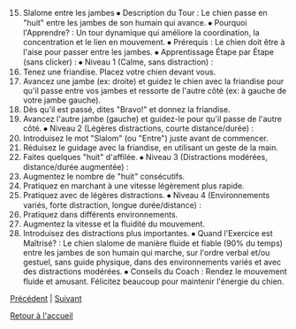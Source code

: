 15. Slalome entre les jambes
⦁ Description du Tour : Le chien passe en "huit" entre les jambes de son humain qui avance.
⦁ Pourquoi l'Apprendre? : Un tour dynamique qui améliore la coordination, la concentration et le lien en mouvement.
⦁ Prérequis : Le chien doit être à l'aise pour passer entre les jambes.
⦁ Apprentissage Étape par Étape (sans clicker) :
⦁ Niveau 1 (Calme, sans distraction) :
1. Tenez une friandise. Placez votre chien devant vous.
2. Avancez une jambe (ex: droite) et guidez le chien avec la friandise pour qu'il passe entre vos jambes et ressorte de l'autre côté (ex: à gauche de votre jambe gauche).
3. Dès qu'il est passé, dites "Bravo!" et donnez la friandise.
4. Avancez l'autre jambe (gauche) et guidez-le pour qu'il passe de l'autre côté.
⦁ Niveau 2 (Légères distractions, courte distance/durée) :
1. Introduisez le mot "Slalom" (ou "Entre") juste avant de commencer.
2. Réduisez le guidage avec la friandise, en utilisant un geste de la main.
3. Faites quelques "huit" d'affilée.
⦁ Niveau 3 (Distractions modérées, distance/durée augmentée) :
1. Augmentez le nombre de "huit" consécutifs.
2. Pratiquez en marchant à une vitesse légèrement plus rapide.
3. Pratiquez avec de légères distractions.
⦁ Niveau 4 (Environnements variés, forte distraction, longue durée/distance) :
1. Pratiquez dans différents environnements.
2. Augmentez la vitesse et la fluidité du mouvement.
3. Introduisez des distractions plus importantes.
⦁ Quand l'Exercice est Maîtrisé? : Le chien slalome de manière fluide et fiable (90% du temps) entre les jambes de son humain qui marche, sur l'ordre verbal et/ou gestuel, sans guide physique, dans des environnements variés et avec des distractions modérées.
⦁ Conseils du Coach : Rendez le mouvement fluide et amusant. Félicitez beaucoup pour maintenir l'énergie du chien. 

[Précédent](./saute.md) | [Suivant](./tope_la.md)

[Retour à l'accueil](../index.md) 